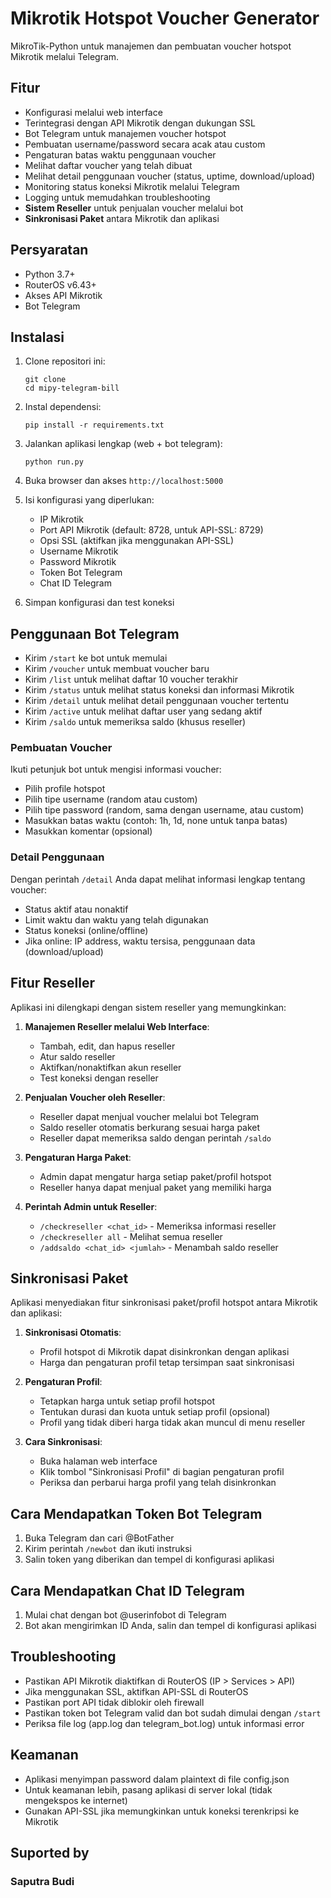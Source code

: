 # Mikrotik Hotspot Voucher Generator

MikroTik-Python untuk manajemen dan pembuatan voucher hotspot Mikrotik melalui Telegram.

## Fitur

- Konfigurasi melalui web interface
- Terintegrasi dengan API Mikrotik dengan dukungan SSL
- Bot Telegram untuk manajemen voucher hotspot
- Pembuatan username/password secara acak atau custom
- Pengaturan batas waktu penggunaan voucher
- Melihat daftar voucher yang telah dibuat
- Melihat detail penggunaan voucher (status, uptime, download/upload)
- Monitoring status koneksi Mikrotik melalui Telegram
- Logging untuk memudahkan troubleshooting
- **Sistem Reseller** untuk penjualan voucher melalui bot
- **Sinkronisasi Paket** antara Mikrotik dan aplikasi

## Persyaratan

- Python 3.7+
- RouterOS v6.43+
- Akses API Mikrotik
- Bot Telegram

## Instalasi

1. Clone repositori ini:
   ```
   git clone 
   cd mipy-telegram-bill
   ```

2. Instal dependensi:
   ```
   pip install -r requirements.txt
   ```

3. Jalankan aplikasi lengkap (web + bot telegram):
   ```
   python run.py
   ```

4. Buka browser dan akses `http://localhost:5000`

5. Isi konfigurasi yang diperlukan:
   - IP Mikrotik
   - Port API Mikrotik (default: 8728, untuk API-SSL: 8729)
   - Opsi SSL (aktifkan jika menggunakan API-SSL)
   - Username Mikrotik
   - Password Mikrotik
   - Token Bot Telegram
   - Chat ID Telegram

6. Simpan konfigurasi dan test koneksi

## Penggunaan Bot Telegram

- Kirim `/start` ke bot untuk memulai
- Kirim `/voucher` untuk membuat voucher baru
- Kirim `/list` untuk melihat daftar 10 voucher terakhir
- Kirim `/status` untuk melihat status koneksi dan informasi Mikrotik
- Kirim `/detail` untuk melihat detail penggunaan voucher tertentu
- Kirim `/active` untuk melihat daftar user yang sedang aktif
- Kirim `/saldo` untuk memeriksa saldo (khusus reseller)

### Pembuatan Voucher

Ikuti petunjuk bot untuk mengisi informasi voucher:
- Pilih profile hotspot
- Pilih tipe username (random atau custom)
- Pilih tipe password (random, sama dengan username, atau custom)
- Masukkan batas waktu (contoh: 1h, 1d, none untuk tanpa batas)
- Masukkan komentar (opsional)

### Detail Penggunaan

Dengan perintah `/detail` Anda dapat melihat informasi lengkap tentang voucher:
- Status aktif atau nonaktif
- Limit waktu dan waktu yang telah digunakan
- Status koneksi (online/offline)
- Jika online: IP address, waktu tersisa, penggunaan data (download/upload)

## Fitur Reseller

Aplikasi ini dilengkapi dengan sistem reseller yang memungkinkan:

1. **Manajemen Reseller melalui Web Interface**:
   - Tambah, edit, dan hapus reseller
   - Atur saldo reseller
   - Aktifkan/nonaktifkan akun reseller
   - Test koneksi dengan reseller

2. **Penjualan Voucher oleh Reseller**:
   - Reseller dapat menjual voucher melalui bot Telegram
   - Saldo reseller otomatis berkurang sesuai harga paket
   - Reseller dapat memeriksa saldo dengan perintah `/saldo`

3. **Pengaturan Harga Paket**:
   - Admin dapat mengatur harga setiap paket/profil hotspot
   - Reseller hanya dapat menjual paket yang memiliki harga

4. **Perintah Admin untuk Reseller**:
   - `/checkreseller <chat_id>` - Memeriksa informasi reseller
   - `/checkreseller all` - Melihat semua reseller
   - `/addsaldo <chat_id> <jumlah>` - Menambah saldo reseller

## Sinkronisasi Paket

Aplikasi menyediakan fitur sinkronisasi paket/profil hotspot antara Mikrotik dan aplikasi:

1. **Sinkronisasi Otomatis**:
   - Profil hotspot di Mikrotik dapat disinkronkan dengan aplikasi
   - Harga dan pengaturan profil tetap tersimpan saat sinkronisasi

2. **Pengaturan Profil**:
   - Tetapkan harga untuk setiap profil hotspot
   - Tentukan durasi dan kuota untuk setiap profil (opsional)
   - Profil yang tidak diberi harga tidak akan muncul di menu reseller

3. **Cara Sinkronisasi**:
   - Buka halaman web interface
   - Klik tombol "Sinkronisasi Profil" di bagian pengaturan profil
   - Periksa dan perbarui harga profil yang telah disinkronkan

## Cara Mendapatkan Token Bot Telegram

1. Buka Telegram dan cari @BotFather
2. Kirim perintah `/newbot` dan ikuti instruksi
3. Salin token yang diberikan dan tempel di konfigurasi aplikasi

## Cara Mendapatkan Chat ID Telegram

1. Mulai chat dengan bot @userinfobot di Telegram
2. Bot akan mengirimkan ID Anda, salin dan tempel di konfigurasi aplikasi

## Troubleshooting

- Pastikan API Mikrotik diaktifkan di RouterOS (IP > Services > API)
- Jika menggunakan SSL, aktifkan API-SSL di RouterOS
- Pastikan port API tidak diblokir oleh firewall
- Pastikan token bot Telegram valid dan bot sudah dimulai dengan `/start`
- Periksa file log (app.log dan telegram_bot.log) untuk informasi error

## Keamanan

- Aplikasi menyimpan password dalam plaintext di file config.json
- Untuk keamanan lebih, pasang aplikasi di server lokal (tidak mengekspos ke internet)
- Gunakan API-SSL jika memungkinkan untuk koneksi terenkripsi ke Mikrotik

## Suported by
### Saputra Budi